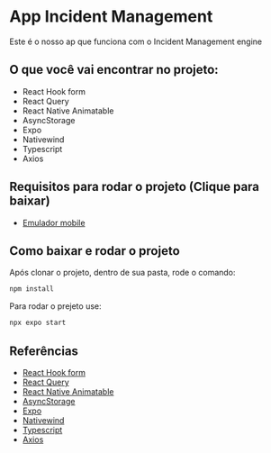 # App Incident Management

Este é o nosso ap que funciona com o Incident Management engine

## O que você vai encontrar no projeto:

- React Hook form
- React Query
- React Native Animatable
- AsyncStorage
- Expo
- Nativewind
- Typescript
- Axios

## Requisitos para rodar o projeto (Clique para baixar)
- [Emulador mobile](https://developer.android.com/studio?gad_source=1&gclid=CjwKCAjwufq2BhAmEiwAnZqw8gqA3Ilc34zpa16E3p6BHL9A22kDX99lwlZJvbAARqLkrGsxr9U4shoC6WgQAvD_BwE&gclsrc=aw.ds&hl=pt-br)

## Como baixar e rodar o projeto
Após clonar o projeto, dentro de sua pasta, rode o comando:
```sh
npm install 
```
Para rodar o prejeto use:
```sh
npx expo start
```

## Referências

- [React Hook form](https://react-hook-form.com/)
- [React Query](https://tanstack.com/query/latest/docs/framework/react/overview)
- [React Native Animatable](https://github.com/oblador/react-native-animatable)
- [AsyncStorage](https://docs.expo.dev/versions/latest/sdk/async-storage/)
- [Expo](https://expo.dev/)
- [Nativewind](https://www.nativewind.dev/)
- [Typescript](https://www.typescriptlang.org/)
- [Axios](https://www.npmjs.com/package/axios)
